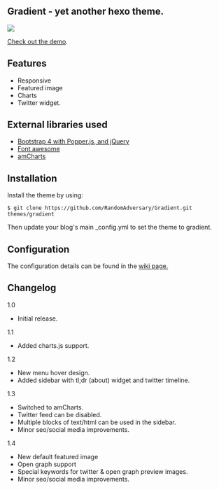 ## Gradient - yet another hexo theme.
[![](https://i.imgur.com/mgUL53h.jpg)](https://hexo-gradient.netlify.com/)

[Check out the demo](https://hexo-gradient.netlify.com/).

## Features
- Responsive
- Featured image
- Charts
- Twitter widget.

## External libraries used
- [Bootstrap 4 with Popper.js, and jQuery](https://getbootstrap.com/)
- [Font awesome](https://fontawesome.com/)
- [amCharts](https://www.amcharts.com/demos/)

## Installation

Install the theme by using:

`$ git clone https://github.com/RandomAdversary/Gradient.git themes/gradient`

Then update your blog's main _config.yml to set the theme to gradient.

## Configuration
The configuration details can be found in the [wiki page.](https://github.com/RandomAdversary/Gradient/wiki)


## Changelog
1.0
- Initial release.

1.1 
- Added charts.js support.

1.2
- New menu hover design. 
- Added sidebar with tl;dr (about) widget and twitter timeline.

1.3
- Switched to amCharts.
- Twitter feed can be disabled.
- Multiple blocks of text/html can be used in the sidebar.
- Minor seo/social media improvements.

1.4
- New default featured image
- Open graph support
- Special keywords for twitter & open graph preview images.
- Minor seo/social media improvements.

